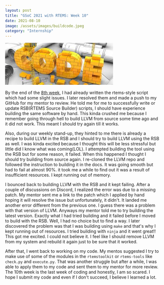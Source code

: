 ```yaml
---
layout: post
title: "GSoC 2021 with RTEMS: Week 10"
date: 2021-08-10
image: /assets/images/buildcode.jpeg
category: "Internship"
---
```


<div class="text-center">
  <img src="/assets/images/buildcode.jpeg" class="rounded w-50 mb-10" style="max-width:70%; max-height:70%" alt="Building Code">
</div>


By the end of the [8th week](https://idadelveloper.github.io/blog/2021/08/03/gsoc-week-8), I had already written the rtems-style script which had some slight issues. I later resolved them and made a push to my GitHub for my mentor to review. He told me for me to successfully write or update RSB(RTEMS Source Builder) scripts, I should have experience building the same software by hand. This kinda crushed me because I remember going through hell to build LLVM from source some time ago and it did not work. This meant I should try again till it works.


Also, during our weekly stand-up, they hinted to me there is already a recipe to build LLVM in the RSB and I should try to build LLVM using the RSB as well. I was kinda excited because I thought this will be less stressful but little did I know what was coming(LOL). I attempted building the tool using the RSB but for some reason, it failed. When this happened I thought I should try building from source again. I re-cloned the LLVM repo and followed the instruction to building it in the docs. It was going smooth but had to fail at almost 90%. it took me a while to find out it was a result of insufficient resources. I kept running out of memory. 


I bounced back to building LLVM with the RSB and it kept failing. After a couple of discussions on Discord, I realized the error was due to a missing patch. My mentor sent me a link to the patch which I applied by hand hoping it will resolve the issue but unfortunately, it didn't. It landed me another error different from the previous one. I guess there was a problem with that version of LLVM. Anyways my mentor told me to try building the latest version. Exactly what I had tried building and it failed before I moved to build with the RSB. Well, I had no choice but to find a way. I later discovered the problem was that I was building using `make` and that's why I kept running out of resources. I tried building with `ninja` and it went great!! This got me excited. I could not believe it. I feel like I should remove LLVM from my system and rebuild it again just to be sure that it worked.


After that, I went back to working on my code. My mentos suggested I try to make use of some of the modules in the `rtemstoolkit` or `rtems-tools` like `check.py` and `execute.py`. That was another struggle but after a while, I was able to apply them to my code and sent them to my mentor for more review. The 10th week is the last week of coding and honestly, I am so scared. I hope I submit my code and even if I don't succeed, I believe I learned a lot.
